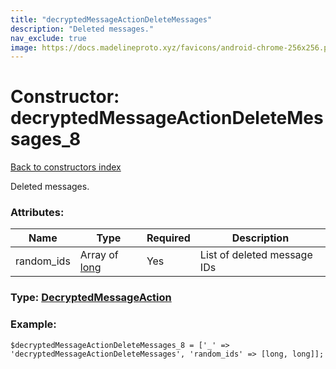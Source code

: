 ```yaml
---
title: "decryptedMessageActionDeleteMessages"
description: "Deleted messages."
nav_exclude: true
image: https://docs.madelineproto.xyz/favicons/android-chrome-256x256.png
---
```

# Constructor: decryptedMessageActionDeleteMessages\_8  
[Back to constructors index](/API_docs/constructors/index.html)



Deleted messages.

### Attributes:

| Name     |    Type       | Required | Description |
|----------|---------------|----------|-------------|
|random\_ids|Array of [long](/API_docs/types/long.html) | Yes|List of deleted message IDs|



### Type: [DecryptedMessageAction](/API_docs/types/DecryptedMessageAction.html)


### Example:

```
$decryptedMessageActionDeleteMessages_8 = ['_' => 'decryptedMessageActionDeleteMessages', 'random_ids' => [long, long]];
```  
